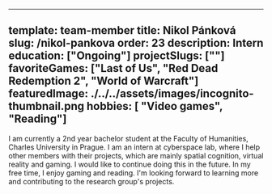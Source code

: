 ---
template: team-member
title: Nikol Pánková
slug: /nikol-pankova
order: 23
description: Intern
education: ["Ongoing"]
projectSlugs: [""]
favoriteGames: ["Last of Us", "Red Dead Redemption 2", "World of Warcraft"]
featuredImage: ./../../assets/images/incognito-thumbnail.png
hobbies: [
  "Video games", "Reading"]
----

I am currently a 2nd year bachelor student at the Faculty of Humanities, Charles University in Prague. I am an intern at cyberspace lab, where I help other members with their projects, which are mainly spatial cognition, virtual reality and gaming. I would like to continue doing this in the future. In my free time, I enjoy gaming and reading. I'm looking forward to learning more and contributing to the research group's projects.